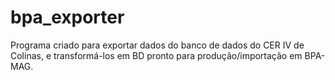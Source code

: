 # bpa_exporter
Programa criado para exportar dados do banco de dados do CER IV de Colinas, e transformá-los em BD pronto para produção/importação em BPA-MAG.
